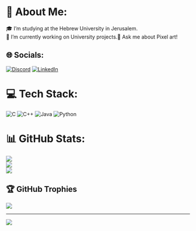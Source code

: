 # 💫 About Me:
🎓 I’m studying at the Hebrew University in Jerusalem.<br>🔭 I’m currently working on University projects.💬 Ask me about Pixel art!


## 🌐 Socials:
[![Discord](https://img.shields.io/badge/Discord-%237289DA.svg?logo=discord&logoColor=white)](https://discord.gg/noam_k) [![LinkedIn](https://img.shields.io/badge/LinkedIn-%230077B5.svg?logo=linkedin&logoColor=white)](https://linkedin.com/in/www.linkedin.com/in/noam-k) 

# 💻 Tech Stack:
![C](https://img.shields.io/badge/c-%2300599C.svg?style=for-the-badge&logo=c&logoColor=white) ![C++](https://img.shields.io/badge/c++-%2300599C.svg?style=for-the-badge&logo=c%2B%2B&logoColor=white) ![Java](https://img.shields.io/badge/java-%23ED8B00.svg?style=for-the-badge&logo=openjdk&logoColor=white) ![Python](https://img.shields.io/badge/python-3670A0?style=for-the-badge&logo=python&logoColor=ffdd54)
# 📊 GitHub Stats:
![](https://github-readme-stats.vercel.app/api?username=noam-kimhi&theme=dracula&hide_border=false&include_all_commits=true&count_private=true)<br/>
![](https://github-readme-streak-stats.herokuapp.com/?user=noam-kimhi&theme=dracula&hide_border=false)<br/>
![](https://github-readme-stats.vercel.app/api/top-langs/?username=noam-kimhi&theme=dracula&hide_border=false&include_all_commits=true&count_private=true&layout=compact)

## 🏆 GitHub Trophies
![](https://github-profile-trophy.vercel.app/?username=noam-kimhi&theme=radical&no-frame=true&no-bg=false&margin-w=4)

---
[![](https://visitcount.itsvg.in/api?id=noam-kimhi&icon=0&color=9)](https://visitcount.itsvg.in)

<!-- Proudly created with GPRM ( https://gprm.itsvg.in ) -->

<!--
**noam-kimhi/noam-kimhi** is a ✨ _special_ ✨ repository because its `README.md` (this file) appears on your GitHub profile.

Here are some ideas to get you started:

- 🔭 I’m currently working on ...
- 🌱 I’m currently learning ...
- 👯 I’m looking to collaborate on ...
- 🤔 I’m looking for help with ...
- 💬 Ask me about ...
- 📫 How to reach me: ...
- 😄 Pronouns: ...
- ⚡ Fun fact: ...
-->
